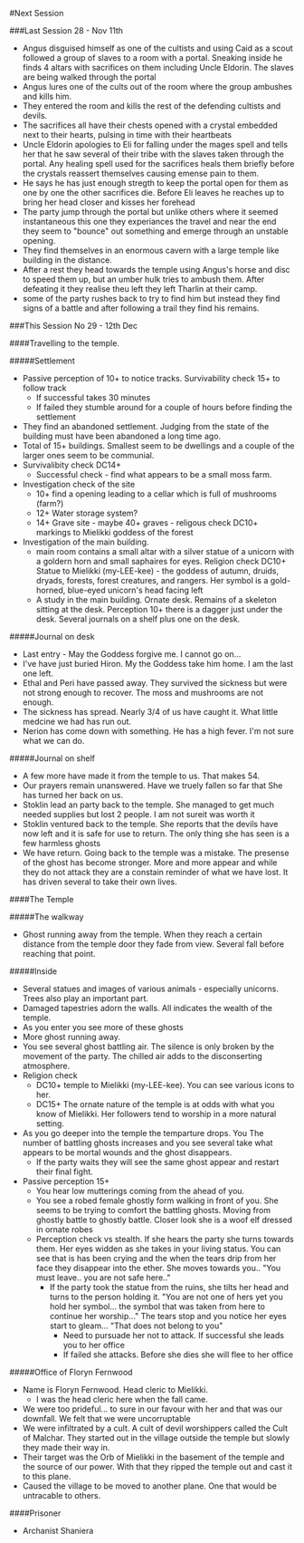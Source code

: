 #Next Session

###Last Session 28 - Nov 11th

* Angus disguised himself as one of the cultists and using Caid as a scout followed a group of slaves to a room with a portal. Sneaking inside he finds 4 altars with sacrifices on them including Uncle Eldorin. The slaves are being walked through the portal
* Angus lures one of the cults out of the room where the group ambushes and kills him.
* They entered the room and kills the rest of the defending cultists and devils.
* The sacrifices all have their chests opened with a crystal embedded next to their hearts, pulsing in time with their heartbeats
* Uncle Eldorin apologies to Eli for falling under the mages spell and tells her that he saw several of their tribe with the slaves taken through the portal. Any healing spell used for the sacrifices heals them briefly before the crystals reassert themselves causing emense pain to them.
* He says he has just enough stregth to keep the portal open for them as one by one the other sacrifices die. Before Eli leaves he reaches up to bring her head closer and kisses her forehead
* The party jump through the portal but unlike others where it seemed instantaneous this one they experiances the travel and near the end they seem to "bounce" out something and emerge through an unstable opening.
* They find themselves in an enormous cavern with a large temple like building in the distance.
* After a rest they head towards the temple using Angus's horse and disc to speed them up, but an umber hulk tries to ambush them. After defeating it they realise theu left they left Tharlin at their camp. 
* some of the party rushes back to try to find him but instead they find signs of a battle and after following a trail they find his remains.


###This Session No 29 - 12th Dec

####Travelling to the temple.

#####Settlement
* Passive perception of 10+ to notice tracks. Survivability check 15+ to follow track
  * If successful takes 30 minutes
  * If failed they stumble around for a couple of hours before finding the settlement
* They find an abandoned settlement. Judging from the state of the building must have been abandoned a long time ago. 
* Total of 15+ buildings. Smallest seem to be dwellings and a couple of the larger ones seem to be communial. 
* Survivalibity check DC14+
  * Successful check - find what appears to be a small moss farm.
* Investigation check of the site
  * 10+ find a opening leading to a cellar which is full of mushrooms (farm?)
  * 12+ Water storage system?
  * 14+ Grave site - maybe 40+ graves - religous check DC10+ markings to Mielikki goddess of the forest
* Investigation of the main building. 
  * main room contains a small altar with a silver statue of a unicorn with a goldern horn and small saphaires for eyes. Religion check DC10+ Statue to Mielikki (my-LEE-kee) - the goddess of autumn, druids, dryads, forests, forest creatures, and rangers. Her symbol is a gold-horned, blue-eyed unicorn's head facing left
  * A study in the main building. Ornate desk. Remains of a skeleton sitting at the desk. Perception 10+ there is a dagger just under the desk. Several journals on a shelf plus one on the desk.

#####Journal on desk
* Last entry - May the Goddess forgive me. I cannot go on...
* I've have just buried Hiron. My the Goddess take him home. I am the last one left. 
* Ethal and Peri have passed away. They survived the sickness but were not strong enough to recover. The moss and mushrooms are not enough.
* The sickness has spread. Nearly 3/4 of us have caught it. What little medcine we had has run out.
* Nerion has come down with something. He has a high fever. I'm not sure what we can do.

#####Journal on shelf
* A few more have made it from the temple to us. That makes 54.
* Our prayers remain unanswered. Have we truely fallen so far that She has turned her back on us.
* Stoklin lead an party back to the temple. She managed to get much needed supplies but lost 2 people. I am not sureit was worth it
* Stoklin ventured back to the temple. She reports that the devils have now left and it is safe for use to return. The only thing she has seen is a few harmless ghosts
* We have return. Going back to the temple was a mistake. The presense of the ghost has become stronger. More and more appear and while they do not attack they are a constain reminder of what we have lost. It has driven several to take their own lives. 

####The Temple

#####The walkway
* Ghost running away from the temple. When they reach a certain distance from the temple door they fade from view. Several fall before reaching that point.

#####Inside
* Several statues and images of various animals - especially unicorns. Trees also play an important part.
* Damaged tapestries adorn the walls. All indicates the wealth of the temple.
* As you enter you see more of these ghosts
* More ghost running away. 
* You see several ghost battling air. The silence is only broken by the movement of the party. The chilled air adds to the disconserting atmosphere.
* Religion check 
  * DC10+ temple to Mielikki (my-LEE-kee). You can see various icons to her. 
  * DC15+ The ornate nature of the temple is at odds with what you know of Mielikki. Her followers tend to worship in a more natural setting.
* As you go deeper into the temple the temparture drops. You The number of battling ghosts increases and you see several take what appears to be mortal wounds and the ghost disappears.
  * If the party waits they will see the same ghost appear and restart their final fight.
* Passive perception 15+ 
  * You hear low mutterings coming from the ahead of you.
  * You see a robed female ghostly form walking in front of you. She seems to be trying to comfort the battling ghosts. Moving from ghostly battle to ghostly battle. Closer look she is a woof elf dressed in ornate robes
  * Perception check vs stealth. If she hears the party she turns towards them. Her eyes widden as she takes in your living status. You can see that is has been crying and the when the tears drip from her face they disappear into the ether. She moves towards you.. "You must leave.. you are not safe here.." 
    * If the party took the statue from the ruins, she tilts her head and turns to the person holding it. "You are not one of hers yet you hold her symbol... the symbol that was taken from here to continue her worship..." The tears stop and you notice her eyes start to gleam... "That does not belong to you"
      * Need to pursuade her not to attack. If successful she leads you to her office
      * If failed she attacks. Before she dies she will flee to her office
  

#####Office of Floryn Fernwood

* Name is Floryn Fernwood. Head cleric to Mielikki. 
  * I was the head cleric here when the fall came.
* We were too prideful... to sure in our favour with her and that was our downfall. We felt that we were uncorruptable
* We were infiltrated by a cult. A cult of devil worshippers called the Cult of Malchar. They started out in the village outside the temple but slowly they made their way in.
* Their target was the Orb of Mielikki in the basement of the temple and the source of our power. With that they ripped the temple out and cast it to this plane. 
* Caused the village to be moved to another plane. One that would be untracable to others.

####Prisoner 
* Archanist Shaniera







